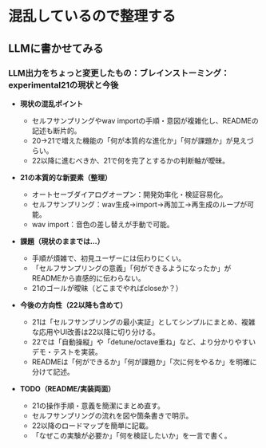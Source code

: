 
# 混乱しているので整理する
## LLMに書かせてみる
### LLM出力をちょっと変更したもの：ブレインストーミング：experimental21の現状と今後

- **現状の混乱ポイント**
  - セルフサンプリングやwav importの手順・意図が複雑化し、READMEの記述も断片的。
  - 20→21で増えた機能の「何が本質的な進化か」「何が課題か」が見えづらい。
  - 22以降に進むべきか、21で何を完了とするかの判断軸が曖昧。

- **21の本質的な新要素（整理）**
  - オートセーブダイアログオープン：開発効率化・検証容易化。
  - セルフサンプリング：wav生成→import→再加工→再生成のループが可能。
  - wav import：音色の差し替えが手動で可能。

- **課題（現状のままでは…）**
  - 手順が煩雑で、初見ユーザーには伝わりにくい。
  - 「セルフサンプリングの意義」「何ができるようになったか」がREADMEから直感的に伝わらない。
  - 21のゴールが曖昧（どこまでやればcloseか？）

- **今後の方向性（22以降も含めて）**
  - 21は「セルフサンプリングの最小実証」としてシンプルにまとめ、複雑な応用やUI改善は22以降に切り分ける。
  - 22では「自動操縦」や「detune/octave重ね」など、より分かりやすいデモ・テストを実装。
  - READMEは「何ができるか」「何が課題か」「次に何をやるか」を明確に分けて記述。

- **TODO（README/実装両面）**
  - 21の操作手順・意義を簡潔にまとめ直す。
  - セルフサンプリングの流れを図や箇条書きで明示。
  - 22以降のロードマップを簡単に記載。
  - 「なぜこの実験が必要か」「何を検証したいか」を一言で書く。

